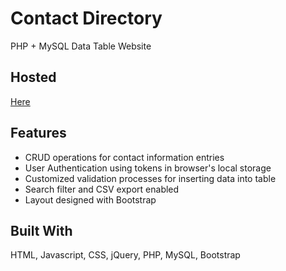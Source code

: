 # Contact Directory

PHP + MySQL Data Table Website

## Hosted 

[Here](https://www.jamesjinpark.com/contact_directory/)

## Features

- CRUD operations for contact information entries
- User Authentication using tokens in browser's local storage
- Customized validation processes for inserting data into table
- Search filter and CSV export enabled
- Layout designed with Bootstrap

## Built With

HTML, Javascript, CSS, jQuery, PHP, MySQL, Bootstrap
